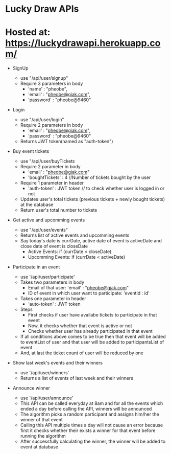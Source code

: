 # Lucky Draw APIs
# Hosted at: https://luckydrawapi.herokuapp.com/
* SignUp
  * use "/api/user/signup"
  * Require 3 parameters in body
    * 'name' : "pheobe",
    * 'email' : "pheobe@gjak.com",
    * 'password' : "pheobe@9460" 

* Login
  * use "/api/user/login"
  * Require 2 parameters in body
     * 'email' : "pheobe@gjak.com",
     * 'password' : "pheobe@9460"
  * Returns JWT token(named as "auth-token")

* Buy event tickets
  * use "/api/user/buyTickets
  * Require 2 parameter in body
     * 'email' : "pheobe@gjak.com"
     * 'boughtTickets' : 4     //Number of tickets bought by the  user
  * Require 1 parameter in header
     * 'auth-token' : JWT token // to check whether user is logged in or not
  * Updates user's total tickets (previous tickets + newly bought tickets) at the database
  * Return user's total number to tickets

* Get active and upcomming events 
   * use "/api/user/events"
   * Returns list of active events and upcomming events
   * Say today's date is currDate, active date of event is activeDate and close date of event is closeDate
     * Active Events: if (currDate < closeDate)
     * Upcomming Events: if (currDate < activeDate)
 
* Participate in an event
   * use '/api/user/participate'
   * Takes two parameters in body
     * Email of that user: 'email' : "pheobe@gjak.com"
     * ID of event in which user want to participate: 'eventId : id'
   * Takes one parameter in header
     * 'auto-token' : JWT token
   * Steps
     * First checks if user have availabe tickets to participate in that event
     * Now, it checks whether that event is active or not
     * Checks whether user has already participated in that event
   * If all conditions above comes to be true then that event will be added to eventList of user and that user will be added to participantsList of event
   * And, at last the ticket count of user will be reduced by one

* Show last week's events and their winners
  * use '/api/user/winners'
  * Returns a list of events of last week and their winners

* Announce winner
  * use '/api/user/announce'
  * This API can be called everyday at 8am and for all the events which ended a day before calling the API, winners will be announced
  * The algorithm picks a random participant and assigns him/her the winner of that event
  * Calling this API multiple times a day will not cause an error because first it checks whether their exists a winner for that event before running the algorithm
  * After successfully calculating the winner, the winner will be added to event at database
    

